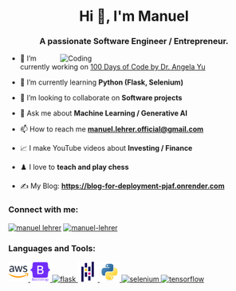 <!---![MasterHead](https://media2.giphy.com/media/v1.Y2lkPTc5MGI3NjExN2hoc3J3eW10bDZxeTJ2enhmNzQxcjVpaHJsb2xjaHg4cTRvcmRjMCZlcD12MV9pbnRlcm5hbF9naWZfYnlfaWQmY3Q9Zw/3ohhwJlKHGchQUtvBS/giphy.gif)--->
<h1 align="center">Hi 👋, I'm Manuel</h1>
<h3 align="center">A passionate Software Engineer / Entrepreneur.</h3>
<img align="right" alt="Coding" width="400" src="https://media1.giphy.com/media/v1.Y2lkPTc5MGI3NjExZjMxdmk4d3d0d3Qxd291cnZreDVoeGtmdnRuNXNjdXMyd3A3cmNpayZlcD12MV9pbnRlcm5hbF9naWZfYnlfaWQmY3Q9Zw/pOEbLRT4SwD35IELiQ/giphy.gif">

- 🔭 I’m currently working on [100 Days of Code by Dr. Angela Yu](https://www.udemy.com/course/100-days-of-code/)

- 🌱 I’m currently learning **Python (Flask, Selenium)**

- 👯 I’m looking to collaborate on **Software projects**

- 💬 Ask me about **Machine Learning / Generative AI**

- 📫 How to reach me **manuel.lehrer.official@gmail.com**

- 📈 I make YouTube videos about **Investing / Finance**

- ♟️ I love to **teach and play chess**

- ✍️ My Blog: **https://blog-for-deployment-pjaf.onrender.com**

<h3 align="left">Connect with me:</h3>
<p align="left">
<a href="https://www.linkedin.com/in/manuel-lehrer-5493532b9/" target="blank"><img align="center" src="https://raw.githubusercontent.com/rahuldkjain/github-profile-readme-generator/master/src/images/icons/Social/linked-in-alt.svg" alt="manuel lehrer" height="30" width="40" /></a>
<a href="https://www.youtube.com/@manuel-lehrer" target="blank"><img align="center" src="https://raw.githubusercontent.com/rahuldkjain/github-profile-readme-generator/master/src/images/icons/Social/youtube.svg" alt="manuel-lehrer" height="30" width="40" /></a>
</p>

<h3 align="left">Languages and Tools:</h3>
<p align="left"> <a href="https://aws.amazon.com" target="_blank" rel="noreferrer"> <img src="https://raw.githubusercontent.com/devicons/devicon/master/icons/amazonwebservices/amazonwebservices-original-wordmark.svg" alt="aws" width="40" height="40"/> </a> <a href="https://getbootstrap.com" target="_blank" rel="noreferrer"> <img src="https://raw.githubusercontent.com/devicons/devicon/master/icons/bootstrap/bootstrap-plain-wordmark.svg" alt="bootstrap" width="40" height="40"/> </a> <a href="https://flask.palletsprojects.com/" target="_blank" rel="noreferrer"> <img src="https://www.vectorlogo.zone/logos/pocoo_flask/pocoo_flask-icon.svg" alt="flask" width="40" height="40"/> </a> <a href="https://pandas.pydata.org/" target="_blank" rel="noreferrer"> <img src="https://raw.githubusercontent.com/devicons/devicon/2ae2a900d2f041da66e950e4d48052658d850630/icons/pandas/pandas-original.svg" alt="pandas" width="40" height="40"/> </a> <a href="https://www.python.org" target="_blank" rel="noreferrer"> <img src="https://raw.githubusercontent.com/devicons/devicon/master/icons/python/python-original.svg" alt="python" width="40" height="40"/> </a> <a href="https://www.selenium.dev" target="_blank" rel="noreferrer"> <img src="https://raw.githubusercontent.com/detain/svg-logos/780f25886640cef088af994181646db2f6b1a3f8/svg/selenium-logo.svg" alt="selenium" width="40" height="40"/> </a> <a href="https://www.tensorflow.org" target="_blank" rel="noreferrer"> <img src="https://www.vectorlogo.zone/logos/tensorflow/tensorflow-icon.svg" alt="tensorflow" width="40" height="40"/> </a> </p>



<!---
Manuel-Lehrer/Manuel-Lehrer is a ✨ special ✨ repository because its `README.md` (this file) appears on your GitHub profile.
You can click the Preview link to take a look at your changes.
--->
